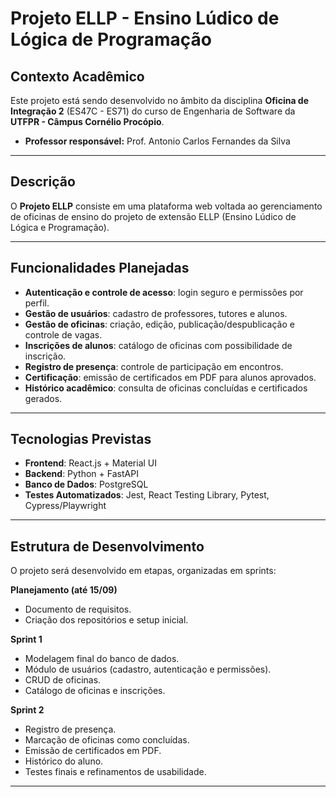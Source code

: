 # Projeto ELLP - Ensino Lúdico de Lógica de Programação

## Contexto Acadêmico

Este projeto está sendo desenvolvido no âmbito da disciplina **Oficina de Integração 2** (ES47C - ES71) do curso de Engenharia de Software da **UTFPR - Câmpus Cornélio Procópio**.

* **Professor responsável:** Prof. Antonio Carlos Fernandes da Silva
  
---

## Descrição

O **Projeto ELLP** consiste em uma plataforma web voltada ao gerenciamento de oficinas de ensino do projeto de extensão ELLP (Ensino Lúdico de Lógica e Programação).

---

## Funcionalidades Planejadas

* **Autenticação e controle de acesso**: login seguro e permissões por perfil.
* **Gestão de usuários**: cadastro de professores, tutores e alunos.
* **Gestão de oficinas**: criação, edição, publicação/despublicação e controle de vagas.
* **Inscrições de alunos**: catálogo de oficinas com possibilidade de inscrição.
* **Registro de presença**: controle de participação em encontros.
* **Certificação**: emissão de certificados em PDF para alunos aprovados.
* **Histórico acadêmico**: consulta de oficinas concluídas e certificados gerados.

---

## Tecnologias Previstas

* **Frontend**: React.js + Material UI
* **Backend**: Python + FastAPI
* **Banco de Dados**: PostgreSQL
* **Testes Automatizados**: Jest, React Testing Library, Pytest, Cypress/Playwright

---

## Estrutura de Desenvolvimento

O projeto será desenvolvido em etapas, organizadas em sprints:

**Planejamento (até 15/09)**

* Documento de requisitos.
* Criação dos repositórios e setup inicial.

**Sprint 1**

* Modelagem final do banco de dados.
* Módulo de usuários (cadastro, autenticação e permissões).
* CRUD de oficinas.
* Catálogo de oficinas e inscrições.

**Sprint 2**

* Registro de presença.
* Marcação de oficinas como concluídas.
* Emissão de certificados em PDF.
* Histórico do aluno.
* Testes finais e refinamentos de usabilidade.

---
